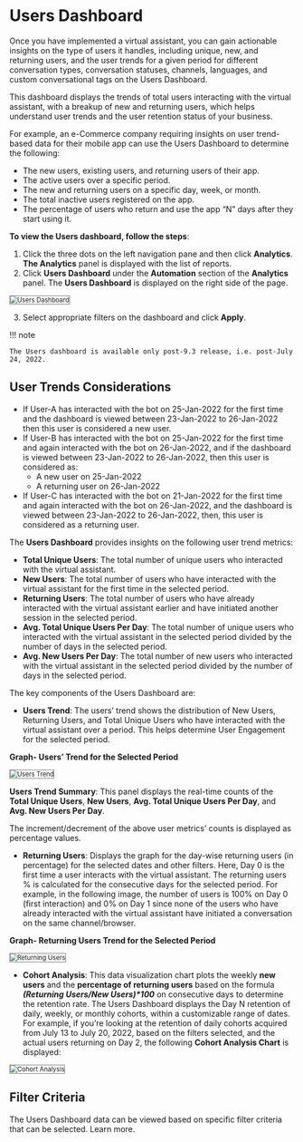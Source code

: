 # **Users Dashboard**

Once you have implemented a virtual assistant, you can gain actionable insights on the type of users it handles, including unique, new, and returning users, and the user trends for a given period for different conversation types, conversation statuses, channels, languages, and custom conversational tags on the Users Dashboard.

This dashboard displays the trends of total users interacting with the virtual assistant, with a breakup of new and returning users, which helps understand user trends and the user retention status of your business.

For example, an e-Commerce company requiring insights on user trend-based data for their mobile app can use the Users Dashboard to determine the following:



* The new users, existing users, and returning users of their app.
* The active users over a specific period.
* The new and returning users on a specific day, week, or month.
* The total inactive users registered on the app.
* The percentage of users who return and use the app “N” days after they start using it.

**To view the Users dashboard, follow the steps**: 



1. Click the three dots on the left navigation pane and then click **Analytics**. **The Analytics** panel is displayed with the list of reports.
2. Click **Users Dashboard** under the **Automation** section of the **Analytics** panel. The **Users Dashboard** is displayed on the right side of the page.

<img src="../images/users-dashboard.png" alt="Users Dashboard" title="Users Dashboard" style="border: 1px solid gray; zoom:80%;">


3. Select appropriate filters on the dashboard and click **Apply**.

!!! note

    The Users dashboard is available only post-9.3 release, i.e. post-July 24, 2022.



## User Trends Considerations



* If User-A has interacted with the bot on 25-Jan-2022 for the first time and the dashboard is viewed between 23-Jan-2022 to 26-Jan-2022 then this user is considered a new user.
* If User-B has interacted with the bot on 25-Jan-2022 for the first time and again interacted with the bot on 26-Jan-2022, and if the dashboard is viewed between 23-Jan-2022 to 26-Jan-2022, then this user is considered as:
    * A new user on 25-Jan-2022
    * A returning user on 26-Jan-2022
* If User-C has interacted with the bot on 21-Jan-2022 for the first time and again interacted with the bot on 26-Jan-2022, and the dashboard is viewed between 23-Jan-2022 to 26-Jan-2022, then, this user is considered as a returning user.

The **Users Dashboard** provides insights on the following user trend metrics:



* **Total Unique Users**: The total number of unique users who interacted with the virtual assistant.
* **New Users**: The total number of users who have interacted with the virtual assistant for the first time in the selected period.
* **Returning Users**: The total number of users who have already interacted with the virtual assistant earlier and have initiated another session in the selected period.
* **Avg. Total Unique Users Per Day**: The total number of unique users who interacted with the virtual assistant in the selected period divided by the number of days in the selected period.
* **Avg. New Users Per Day**: The total number of new users who interacted with the virtual assistant in the selected period divided by the number of days in the selected period.

The key components of the Users Dashboard are:



* **Users Trend**: The users’ trend shows the distribution of New Users, Returning Users, and Total Unique Users who have interacted with the virtual assistant over a period. This helps determine User Engagement for the selected period. 

**Graph- Users’ Trend for the Selected Period**


 <img src="../images/users-trend.png" alt="Users Trend" title="Users Trend" style="border: 1px solid gray; zoom:80%;">



 **Users Trend Summary**: This panel displays the real-time counts of the **Total Unique Users**, **New Users**, **Avg. Total Unique Users Per Day**, and **Avg. New Users Per Day**.

The increment/decrement of the above user metrics’ counts is displayed as percentage values.


* **Returning Users**: Displays the graph for the day-wise returning users (in percentage) for the selected dates and other filters. Here, Day 0 is the first time a user interacts with the virtual assistant. The returning users % is calculated for the consecutive days for the selected period. For example, in the following image, the number of users is 100% on Day 0 (first interaction) and 0% on Day 1 since none of the users who have already interacted with the virtual assistant have initiated a conversation on the same channel/browser. 

**Graph- Returning Users Trend for the Selected Period**


<img src="../images/returning-users.png" alt="Returning Users" title="Returning Users" style="border: 1px solid gray; zoom:80%;">


* **Cohort Analysis**: This data visualization chart plots the weekly **new users** and the **percentage of returning users** based on the formula **_(Returning Users/New Users)*100_** on consecutive days to determine the retention rate. The Users Dashboard displays the Day N retention of daily, weekly, or monthly cohorts, within a customizable range of dates. For example, if you’re looking at the retention of daily cohorts acquired from July 13 to July 20, 2022, based on the filters selected, and the actual users returning on Day 2, the following **Cohort Analysis Chart** is displayed:



<img src="../images/cohort-analysis.png" alt="Cohort Analysis" title="Cohort Analysis" style="border: 1px solid gray; zoom:80%;">



## Filter Criteria

The Users Dashboard data can be viewed based on specific filter criteria that can be selected. Learn more.
